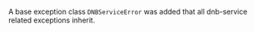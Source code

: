A base exception class `DNBServiceError` was added that all dnb-service related
exceptions inherit.
